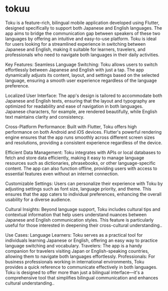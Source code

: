 # tokuu
Toku is a feature-rich, bilingual mobile application developed using Flutter, designed specifically to support both Japanese and English languages. The app aims to bridge the communication gap between speakers of these two languages by offering an intuitive and easy-to-use platform. Toku is ideal for users looking for a streamlined experience in switching between Japanese and English, making it suitable for learners, travelers, and professionals who need to navigate both languages in their daily activities.

Key Features:
Seamless Language Switching:
Toku allows users to switch effortlessly between Japanese and English with just a tap. The app dynamically adjusts its content, layout, and settings based on the selected language, ensuring a smooth user experience regardless of the language preference.

Localized User Interface:
The app's design is tailored to accommodate both Japanese and English texts, ensuring that the layout and typography are optimized for readability and ease of navigation in both languages. Japanese characters, for example, are rendered beautifully, while English text maintains clarity and consistency.

Cross-Platform Performance:
Built with Flutter, Toku offers high performance on both Android and iOS devices. Flutter's powerful rendering engine ensures that the app runs smoothly across different screen sizes and resolutions, providing a consistent experience regardless of the device.

Efficient Data Management:
Toku integrates with APIs or local databases to fetch and store data efficiently, making it easy to manage language resources such as dictionaries, phrasebooks, or other language-specific content. The app can also function offline, providing users with access to essential features even without an internet connection.

Customizable Settings:
Users can personalize their experience with Toku by adjusting settings such as font size, language priority, and theme. This ensures that the app caters to individual preferences, enhancing the overall usability for a diverse audience.

Cultural Insights:
Beyond language support, Toku includes cultural tips and contextual information that help users understand nuances between Japanese and English communication styles. This feature is particularly useful for those interested in deepening their cross-cultural understanding..

Use Cases:
Language Learners: Toku serves as a practical tool for individuals learning Japanese or English, offering an easy way to practice language switching and vocabulary.
Travelers: The app is a handy companion for travelers visiting Japan or English-speaking countries, allowing them to navigate both languages effortlessly.
Professionals: For business professionals working in international environments, Toku provides a quick reference to communicate effectively in both languages.
Toku is designed to offer more than just a bilingual interface—it's a comprehensive tool that simplifies bilingual communication and enhances cultural understanding..






